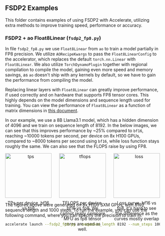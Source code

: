 ## FSDP2 Examples

This folder contains examples of using FSDP2 with Accelerate, utilizing extra methods to improve training speed, performance or accuracy.

### FSDP2 + ao Float8Linear (`fsdp2_fp8.py`)

In file `fsdp2_fp8.py` we use `Float8Linear` from `ao` to train a model partially in FP8 precision. We utilize `AORecipeKwargs` to pass the `Float8LinearConfig` to the accelerator, 
which replaces the default `torch.nn.Linear` with `Float8Linear`. We also utilize `TorchDynamoPlugin` together with regional compilation to compile the model,
gaining even more speed and memory savings, as `ao` doesn't ship with any kernels by default, so we have to gain the performance from compiling the model.

Replacing linear layers with `Float8Linear` can greatly improve performance, if used correctly and on hardware that supports FP8 tensor cores. This highly depends on the model dimensions and sequence length used for training.
You can view the performance of `Float8Linear` as a function of matrix dimensions in [this document](https://github.com/pytorch/ao/blob/main/torchao/float8/README.md#performance). 

In our example, we use a 8B Llama3.1 model, which has a hidden dimension of 4096 and we train on sequence length of 8192. In the below images, we can see that this improves performance by ~25% compared to `bf16`, reaching ~10000 tokens per second, per device on 8x H100 GPUs, compared to ~8000 tokens per second using `bf16`, while loss function stays roughly the same. We can also see that the FLOPS raise by using FP8.

<div style="display: flex; gap: 25px;">
  <div style="text-align: center; width: 49%;">
    <img src="https://huggingface.co/datasets/huggingface/documentation-images/resolve/main/accelerate/examples/fsdp2/fp8_tps.png" alt="tps" style="width: 100%;">
    <p style="text-align: center; margin-top: 8px;">TPs per device, bf16 vs fp8</p>
  </div>
  <div style="text-align: center; width: 49%;">
    <img src="https://huggingface.co/datasets/huggingface/documentation-images/resolve/main/accelerate/examples/fsdp2/fp8_tflops.png" alt="tflops" style="width: 100%;">
    <p style="text-align: center; margin-top: 8px;">TFLOPS per device, bf16 vs fp8. We cannot really compare MFU as fp8 tensor cores are used as well.</p>
  </div>
  
  <div style="text-align: center; width: 49%;">  
    <img src="https://huggingface.co/datasets/huggingface/documentation-images/resolve/main/accelerate/examples/fsdp2/fp8_loss.png" alt="loss" style="width: 100%; max-width: 900px;">
    <p style="text-align: center; margin-top: 8px;">Loss curve, bf16 vs fp8, it's hard to see the difference as the curves mostly overlap</p>
  </div>
</div>

The figures above were generated on 8x H100 SXM GPUs, with 8192 sequence length and 1000 steps. To run the example, you can use the following command, where you can specify the precision to train in:

```bash
accelerate launch --fsdp2_fp8.py --sequence_length 8192 --num_steps 1000 --log_with wandb --precision [fp8 | bf16]
```
